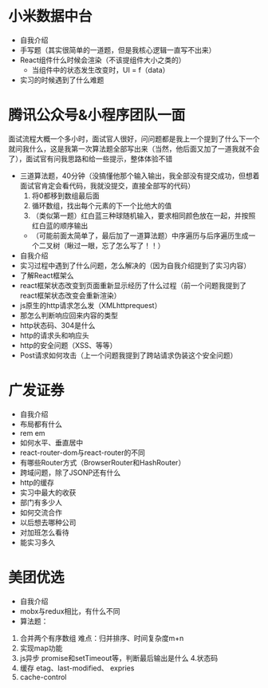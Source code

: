 # 小米数据中台
- 自我介绍
- 手写题（其实很简单的一道题，但是我核心逻辑一直写不出来）
- React组件什么时候会渲染（不该提组件大小之类的）
  - 当组件中的状态发生改变时，UI = f（data）
- 实习的时候遇到了什么难题

# 腾讯公众号&小程序团队一面
面试流程大概一个多小时，面试官人很好，问问题都是我上一个提到了什么下一个就问我什么，这是我第一次算法题全部写出来（当然，他后面又加了一道我就不会了），面试官有问我思路和给一些提示，整体体验不错
- 三道算法题，40分钟（没搞懂他那个输入输出，我全部没有提交成功，但想着面试官肯定会看代码，我就没提交，直接全部写的代码）
  1. 将0都移到数组最后面
  2. 循环数组，找出每个元素的下一个比他大的值
  3. （类似第一题）红白蓝三种球随机输入，要求相同颜色放在一起，并按照红白蓝的顺序输出
  - （可能前面太简单了，最后加了一道算法题）中序遍历与后序遍历生成一个二叉树（瞅过一眼，忘了怎么写了！！）
 - 自我介绍
 - 实习过程中遇到了什么问题，怎么解决的（因为自我介绍提到了实习内容）
 - 了解React框架么
 - react框架状态改变到页面重新显示经历了什么过程（前一个问题我提到了react框架状态改变会重新渲染）
 - js原生的http请求怎么发（XMLhttprequest）
 - 那怎么判断响应回来内容的类型
 - http状态码、304是什么
 - http的请求头和响应头
 - http的安全问题（XSS、等等）
 - Post请求如何攻击（上一个问题我提到了跨站请求伪装这个安全问题）
   
# 广发证券
- 自我介绍
- 布局都有什么
- rem em
- 如何水平、垂直居中
- react-router-dom与react-router的不同
- 有哪些Router方式（BrowserRouter和HashRouter）
- 跨域问题，除了JSONP还有什么
- http的缓存
- 实习中最大的收获
- 部门有多少人
- 如何交流合作
- 以后想去哪种公司
- 对加班怎么看待
- 能实习多久
# 美团优选
- 自我介绍
- mobx与redux相比，有什么不同
- 算法题：
1. 合并两个有序数组 难点：归并排序、时间复杂度m+n
2. 实现map功能
3. js异步 promise和setTimeout等，判断最后输出是什么
4.状态码
5. 缓存 etag、last-modified、 expries
6. cache-control
